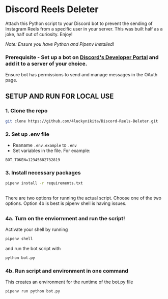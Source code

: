 # Discord Reels Deleter

Attach this Python script to your Discord bot to prevent the sending of Instagram Reels from a specific user in your server. This was built half as a joke, half out of curiosity. Enjoy!

*Note: Ensure you have Python and Pipenv installed!*
### Prerequisite - Set up a bot on [Discord's Developer Portal](https://discord.com/developers) and add it to a server of your choice.
Ensure bot has permissions to send and manage messages in the OAuth page.

## SETUP AND RUN FOR LOCAL USE
### 1. Clone the repo
```sh
git clone https://github.com/4luckynikita/Discord-Reels-Deleter.git
```

### 2. Set up .env file
- Reaname `.env.example` to `.env`
- Set variables in the file. For example:
```
BOT_TOKEN=12345682732819
```


### 3. Install necessary packages
```sh
pipenv install -r requirements.txt
```

##
There are two options for running the actual script. Choose one of the two options. Option 4b is best is pipenv shell is having issues.
## 

### 4a. Turn on the enviornment and run the script!
Activate your shell by running
```sh
pipenv shell
```
and run the bot script with
```sh
python bot.py
```
### 4b. Run script and environment in one command
This creates an environment for the runtime of the bot.py file
```sh
pipenv run python bot.py
```
